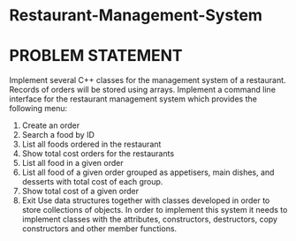 # Restaurant-Management-System
# PROBLEM STATEMENT
Implement several C++ classes for the management system of a restaurant. Records of orders will be stored using arrays.
Implement a command line interface for the restaurant management system which provides the following menu:
1. Create an order
2. Search a food by ID
3. List all foods ordered in the restaurant
4. Show total cost orders for the restaurants
5. List all food in a given order
6. List all food of a given order grouped as appetisers, main dishes, and desserts with total cost of each group.
7. Show total cost of a given order
8. Exit
Use data structures together with classes developed in order to store collections of objects.
In order to implement this system it needs to implement classes with the attributes, constructors, destructors, copy constructors and other member functions.
